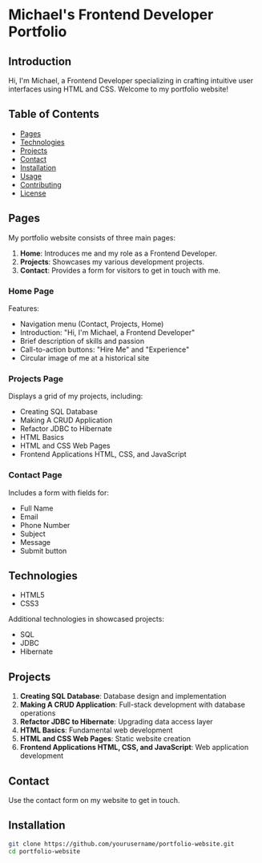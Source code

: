 # Michael's Frontend Developer Portfolio

## Introduction

Hi, I'm Michael, a Frontend Developer specializing in crafting intuitive user interfaces using HTML and CSS. Welcome to my portfolio website!

## Table of Contents
- [Pages](#pages)
- [Technologies](#technologies)
- [Projects](#projects)
- [Contact](#contact)
- [Installation](#installation)
- [Usage](#usage)
- [Contributing](#contributing)
- [License](#license)

## Pages

My portfolio website consists of three main pages:

1. **Home**: Introduces me and my role as a Frontend Developer.
2. **Projects**: Showcases my various development projects.
3. **Contact**: Provides a form for visitors to get in touch with me.

### Home Page

Features:
- Navigation menu (Contact, Projects, Home)
- Introduction: "Hi, I'm Michael, a Frontend Developer"
- Brief description of skills and passion
- Call-to-action buttons: "Hire Me" and "Experience"
- Circular image of me at a historical site

### Projects Page

Displays a grid of my projects, including:
- Creating SQL Database
- Making A CRUD Application
- Refactor JDBC to Hibernate
- HTML Basics
- HTML and CSS Web Pages
- Frontend Applications HTML, CSS, and JavaScript

### Contact Page

Includes a form with fields for:
- Full Name
- Email
- Phone Number
- Subject
- Message
- Submit button

## Technologies

- HTML5
- CSS3

Additional technologies in showcased projects:
- SQL
- JDBC
- Hibernate

## Projects

1. **Creating SQL Database**: Database design and implementation
2. **Making A CRUD Application**: Full-stack development with database operations
3. **Refactor JDBC to Hibernate**: Upgrading data access layer
4. **HTML Basics**: Fundamental web development
5. **HTML and CSS Web Pages**: Static website creation
6. **Frontend Applications HTML, CSS, and JavaScript**: Web application development

## Contact

Use the contact form on my website to get in touch.

## Installation

```bash
git clone https://github.com/yourusername/portfolio-website.git
cd portfolio-website
